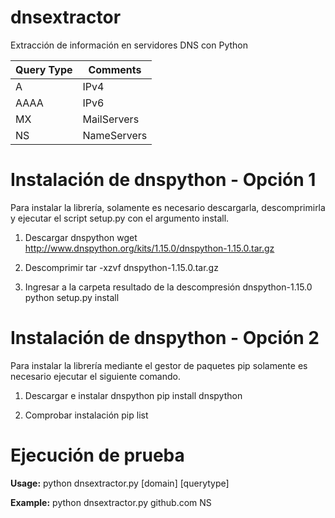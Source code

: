 # dnsextractor
Extracción de información en servidores DNS con Python

Query Type | Comments
------------ | -------------
A | IPv4
AAAA | IPv6
MX | MailServers
NS | NameServers

# Instalación de dnspython - Opción 1
Para instalar la librería, solamente es necesario descargarla, descomprimirla y ejecutar el script setup.py con el argumento install.

1. Descargar dnspython
wget http://www.dnspython.org/kits/1.15.0/dnspython-1.15.0.tar.gz

2. Descomprimir
tar -xzvf dnspython-1.15.0.tar.gz

3. Ingresar a la carpeta resultado de la descompresión dnspython-1.15.0
python setup.py install

# Instalación de dnspython - Opción 2
Para instalar la librería mediante el gestor de paquetes pip solamente es necesario ejecutar el siguiente comando.

1. Descargar e instalar dnspython
pip install dnspython

2. Comprobar instalación
pip list

# Ejecución de prueba

**Usage:** python dnsextractor.py [domain] [querytype]

**Example:** python dnsextractor.py github.com NS
